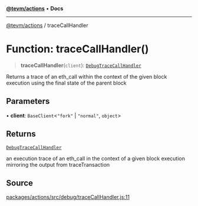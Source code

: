[**@tevm/actions**](../README.md) • **Docs**

***

[@tevm/actions](../globals.md) / traceCallHandler

# Function: traceCallHandler()

> **traceCallHandler**(`client`): [`DebugTraceCallHandler`](../type-aliases/DebugTraceCallHandler.md)

Returns a trace of an eth_call within the context of the given block execution using the final state of the parent block

## Parameters

• **client**: `BaseClient`\<`"fork"` \| `"normal"`, `object`\>

## Returns

[`DebugTraceCallHandler`](../type-aliases/DebugTraceCallHandler.md)

an execution trace of an eth_call in the context of a given block execution
mirroring the output from traceTransaction

## Source

[packages/actions/src/debug/traceCallHandler.js:11](https://github.com/evmts/tevm-monorepo/blob/main/packages/actions/src/debug/traceCallHandler.js#L11)
